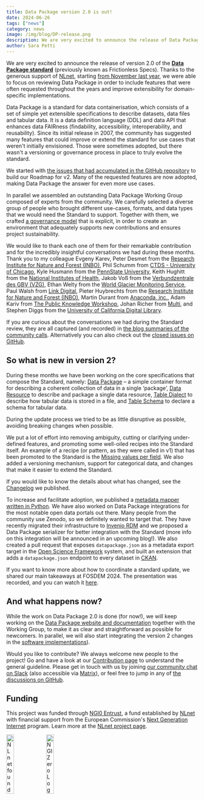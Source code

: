 ```yaml
---
title: Data Package version 2.0 is out!
date: 2024-06-26
tags: ["news"]
category: news
image: /img/blog/DP-release.png
description: We are very excited to announce the release of Data Package v2
author: Sara Petti
---
```


We are very excited to announce the release of version 2.0 of the **[Data Package standard](https://datapackage.org/)** (previously known as Frictionless Specs). Thanks to the generous support of [NLnet](https://nlnet.nl/), starting [from November last year](https://frictionlessdata.io/blog/2023/11/15/frictionless-specs-update/#additional-deliverables), we were able to focus on reviewing Data Package in order to include features that were often requested throughout the years and improve extensibility for domain-specific implementations.

Data Package is a standard for data containerisation, which consists of a set of simple yet extensible specifications to describe datasets, data files and tabular data. It is a data definition language (DDL) and data API that enhances data FAIRness (findability, accessibility, interoperability, and reusability). Since its initial release in 2007, the community has suggested many features that could improve or extend the standard for use cases that weren't initially envisioned. Those were sometimes adopted, but there wasn't a versioning or governance process in place to truly evolve the standard.

We started with [the issues that had accumulated in the GitHub repository](https://github.com/frictionlessdata/datapackage/issues) to build our Roadmap for v2. Many of the requested features are now adopted, making Data Package the answer for even more use cases.

In parallel we assembled an outstanding Data Package Working Group composed of experts from the community. We carefully selected a diverse group of people who brought different use-cases, formats, and data types that we would need the Standard to support. Together with them, we crafted [a governance model](https://datapackage.org/overview/governance/) that is explicit, in order to create an environment that adequately supports new contributions and ensures project sustainability.

We would like to thank each one of them for their remarkable contribution and for the incredibly insightful conversations we had during these months. Thank you to my colleague Evgeny Karev, Peter Desmet from the [Research Institute for Nature and Forest (INBO)](https://www.vlaanderen.be/inbo/en-gb/homepage/), Phil Schumm from [CTDS - University of Chicago](https://ctds.uchicago.edu/), Kyle Husmann from the [PennState University](https://www.psu.edu/), Keith Hughitt from the [National Institutes of Health](https://www.nih.gov/), Jakob Voß from the [Verbundzentrale des GBV (VZG)](https://www.gbv.de/), Ethan Welty from the [World Glacier Monitoring Service](https://wgms.ch/), Paul Walsh from [Link Digital](https://linkdigital.com.au/), Pieter Huybrechts from the [Research Institute for Nature and Forest (INBO)](https://www.vlaanderen.be/inbo/en-gb/homepage/), Martin Durant from [Anaconda, inc.](https://www.anaconda.com/), Adam Kariv from [The Public Knowledge Workshop](https://www.hasadna.org.il/), Johan Richer from [Multi](https://www.multi.coop/?locale=fr), and Stephen Diggs from the [University of California Digital Library](https://cdlib.org/).

If you are curious about the conversations we had during the Standard review, they are all captured (and recorded) in [the blog summaries of the community calls](https://frictionlessdata.io/blog/). Alternatively you can also check out the [closed issues on GitHub](https://github.com/frictionlessdata/datapackage/milestone/6?closed=1).

## So what is new in version 2?

During these months we have been working on the core specifications that compose the Standard, namely: [Data Package](https://datapackage.org/standard/data-package/) – a simple container format for describing a coherent collection of data in a single ‘package’, [Data Resource](https://datapackage.org/standard/data-resource/) to describe and package a single data resource, [Table Dialect](https://datapackage.org/standard/table-dialect/) to describe how tabular data is stored in a file, and [Table Schema](https://datapackage.org/standard/table-schema/) to declare a schema for tabular data.

During the update process we tried to be as little disruptive as possible, avoiding breaking changes when possible.

We put a lot of effort into removing ambiguity, cutting or clarifying under-defined features, and promoting some well-oiled recipes into the Standard itself. An example of a recipe (or pattern, as they were called in v1) that has been promoted to the Standard is the [Missing values per field](https://specs.frictionlessdata.io/patterns/#missing-values-per-field). We also added a versioning mechanism, support for categorical data, and changes that make it easier to extend the Standard.

If you would like to know the details about what has changed, see the [Changelog](https://datapackage.org/overview/changelog/) we published.

To increase and facilitate adoption, we published a [metadata mapper written in Python](https://github.com/frictionlessdata/dplib-py). We have also worked on Data Package integrations for the most notable open data portals out there. Many people from the community use Zenodo, so we definitely wanted to target that. They have recently migrated their infrastructure to [Invenio RDM](https://inveniordm.web.cern.ch/) and we proposed a Data Package serializer for better integration with the Standard (more info on this integration will be announced in an upcoming blog!). We also created a pull request that exposes `datapackage.json` as a metadata export target in the [Open Science Framework](https://www.cos.io/) system, and built an extension that adds a `datapackage.json` endpoint to every dataset in [CKAN](https://github.com/frictionlessdata/ckanext-datapackage).

If you want to know more about how to coordinate a standard update, we shared our main takeaways at FOSDEM 2024. The presentation was recorded, and you can watch it [here](https://fosdem.org/2024/schedule/event/fosdem-2024-3109-updating-open-data-standards/).

## And what happens now?

While the work on Data Package 2.0 is done (for now!), we will keep working on the [Data Package website and documentation](https://datapackage.org/) together with the Working Group, to make it as clear and straightforward as possible for newcomers. In parallel, we will also start integrating the version 2 changes in the [software implementations](https://datapackage.org/overview/software/)).

Would you like to contribute? We always welcome new people to the project! Go and have a look at our [Contribution page](https://frictionlessdata.io/work-with-us/contribute/) to understand the general guideline. Please get in touch with us by joining [our community chat on Slack](https://frictionlessdata.io/development/roadmap/) (also accessible via [Matrix](https://matrix.to/#/#frictionlessdata:matrix.okfn.org)), or feel free to jump in any of [the discussions on GitHub](https://github.com/frictionlessdata/datapackage/issues).

## Funding

This project was funded through [NGI0 Entrust](https://nlnet.nl/entrust), a fund established by [NLnet](https://nlnet.nl) with financial support from the European Commission's [Next Generation Internet](https://ngi.eu) program. Learn more at the [NLnet project page](https://nlnet.nl/project/FrictionlessStandards/).

[<img src="https://nlnet.nl/logo/banner.png" alt="NLnet foundation logo" width="20%" />](https://nlnet.nl)
[<img src="https://nlnet.nl/image/logos/NGI0_tag.svg" alt="NGI Zero Logo" width="20%" />](https://nlnet.nl/entrust)
